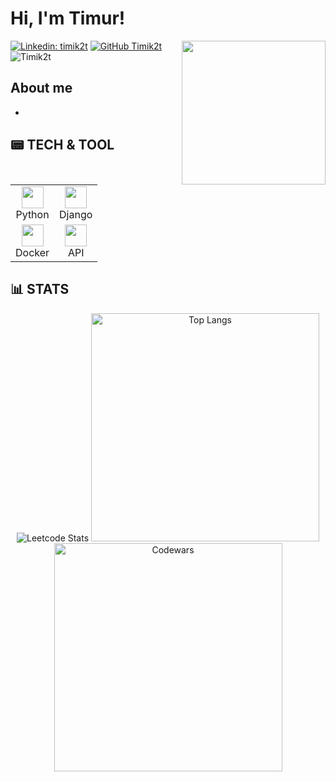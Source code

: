 # Hi, I'm Timur! <!--- <img src="https://media.giphy.com/media/0t1EmHzePXOrVVJkaM/giphy.gif" width="40"> -->

<img align='right' src="https://media.giphy.com/media/l41lMAzNZfYAiyR0s/giphy.gif" width="230">


[![Linkedin: timik2t](https://img.shields.io/badge/-timik2t-blue?style=flat-square&logo=Linkedin&logoColor=white&link=https://www.linkedin.com/in/timik2t/)](https://www.linkedin.com/in/timik2t/)
[![GitHub Timik2t](https://img.shields.io/github/followers/Timik2t?label=follow&style=social)](https://github.com/Timik2t)
<img src="https://komarev.com/ghpvc/?username= Timik2t" alt=" Timik2t" />
## About me
* 
## :pager: TECH & TOOL

<table>
  <tr>
    <td align="center">
      <img src="https://img.icons8.com/dusk/64/000000/python.png" width="35" /><br />
      Python
    </td>
    <td align="center">
      <img src="https://img.icons8.com/external-tal-revivo-green-tal-revivo/72/000000/external-django-a-high-level-python-web-framework-that-encourages-rapid-development-logo-green-tal-revivo.png" width="35" /><br />
      Django
    </td>
    <!-- Добавьте дополнительные ячейки столбцов по аналогии -->
  </tr>
  <tr>
    <td align="center">
      <img src="https://img.icons8.com/dusk/64/000000/docker.png" width="35" /><br />
      Docker
    </td>
    <td align="center">
      <img src="https://img.icons8.com/dusk/64/000000/api-settings.png" width="35" /><br />
      API
    </td>
    <!-- Добавьте дополнительные ячейки столбцов по аналогии -->
  </tr>
</table>


## :bar_chart: STATS

<div align="center">
  <img src="https://leetcard.jacoblin.cool/Timik2t" alt="Leetcode Stats"/>
  <img src="https://github-readme-stats.vercel.app/api/top-langs/?username=Timik2t&layout=compact&hide_border=true" alt="Top Langs" width="365"/>
  <br/>
  <img src="https://www.codewars.com/users/Timik2t/badges/small" alt="Codewars" style="clear: both;" width="365"/>
</div>


[comment]: <> (https://shields.io/)                  
